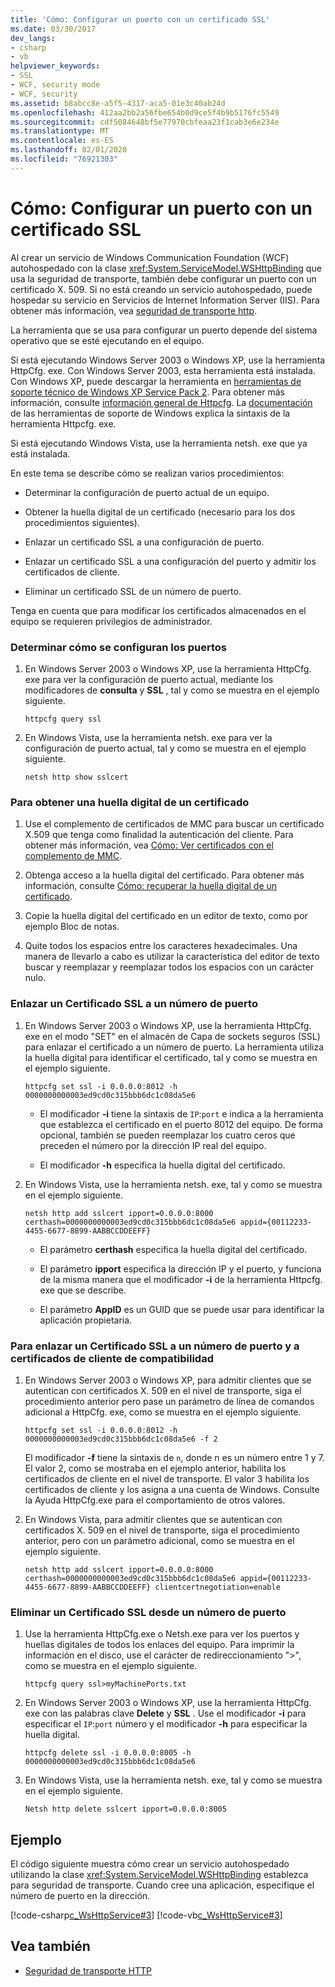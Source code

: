```yaml
---
title: 'Cómo: Configurar un puerto con un certificado SSL'
ms.date: 03/30/2017
dev_langs:
- csharp
- vb
helpviewer_keywords:
- SSL
- WCF, security mode
- WCF, security
ms.assetid: b8abcc8e-a5f5-4317-aca5-01e3c40ab24d
ms.openlocfilehash: 412aa2bb2a56fbe654b0d9ce5f4b9b5176fc5549
ms.sourcegitcommit: cdf5084648bf5e77970cbfeaa23f1cab3e6e234e
ms.translationtype: MT
ms.contentlocale: es-ES
ms.lasthandoff: 02/01/2020
ms.locfileid: "76921303"
---
```

# <a name="how-to-configure-a-port-with-an-ssl-certificate"></a>Cómo: Configurar un puerto con un certificado SSL
Al crear un servicio de Windows Communication Foundation (WCF) autohospedado con la clase <xref:System.ServiceModel.WSHttpBinding> que usa la seguridad de transporte, también debe configurar un puerto con un certificado X. 509. Si no está creando un servicio autohospedado, puede hospedar su servicio en Servicios de Internet Information Server (IIS). Para obtener más información, vea [seguridad de transporte http](../../../../docs/framework/wcf/feature-details/http-transport-security.md).  
  
 La herramienta que se usa para configurar un puerto depende del sistema operativo que se esté ejecutando en el equipo.  
  
 Si está ejecutando Windows Server 2003 o Windows XP, use la herramienta HttpCfg. exe. Con Windows Server 2003, esta herramienta está instalada. Con Windows XP, puede descargar la herramienta en [herramientas de soporte técnico de Windows XP Service Pack 2](https://go.microsoft.com/fwlink/?LinkId=88606). Para obtener más información, consulte [información general de Httpcfg](https://docs.microsoft.com/previous-versions/windows/it-pro/windows-server-2003/cc787508(v=ws.10)). La [documentación](https://docs.microsoft.com/previous-versions/windows/it-pro/windows-server-2003/cc781601(v=ws.10)) de las herramientas de soporte de Windows explica la sintaxis de la herramienta Httpcfg. exe.  
  
 Si está ejecutando Windows Vista, use la herramienta netsh. exe que ya está instalada.  
  
 En este tema se describe cómo se realizan varios procedimientos:  
  
- Determinar la configuración de puerto actual de un equipo.  
  
- Obtener la huella digital de un certificado (necesario para los dos procedimientos siguientes).  
  
- Enlazar un certificado SSL a una configuración de puerto.  
  
- Enlazar un certificado SSL a una configuración del puerto y admitir los certificados de cliente.  
  
- Eliminar un certificado SSL de un número de puerto.  
  
 Tenga en cuenta que para modificar los certificados almacenados en el equipo se requieren privilegios de administrador.  
  
### <a name="to-determine-how-ports-are-configured"></a>Determinar cómo se configuran los puertos  
  
1. En Windows Server 2003 o Windows XP, use la herramienta HttpCfg. exe para ver la configuración de puerto actual, mediante los modificadores de **consulta** y **SSL** , tal y como se muestra en el ejemplo siguiente.  
  
    ```console
    httpcfg query ssl  
    ```  
  
2. En Windows Vista, use la herramienta netsh. exe para ver la configuración de puerto actual, tal y como se muestra en el ejemplo siguiente.  
  
    ```console  
    netsh http show sslcert  
    ```  
  
### <a name="to-get-a-certificates-thumbprint"></a>Para obtener una huella digital de un certificado  
  
1. Use el complemento de certificados de MMC para buscar un certificado X.509 que tenga como finalidad la autenticación del cliente. Para obtener más información, vea [Cómo: Ver certificados con el complemento de MMC](../../../../docs/framework/wcf/feature-details/how-to-view-certificates-with-the-mmc-snap-in.md).  
  
2. Obtenga acceso a la huella digital del certificado. Para obtener más información, consulte [Cómo: recuperar la huella digital de un certificado](../../../../docs/framework/wcf/feature-details/how-to-retrieve-the-thumbprint-of-a-certificate.md).  
  
3. Copie la huella digital del certificado en un editor de texto, como por ejemplo Bloc de notas.  
  
4. Quite todos los espacios entre los caracteres hexadecimales. Una manera de llevarlo a cabo es utilizar la característica del editor de texto buscar y reemplazar y reemplazar todos los espacios con un carácter nulo.  
  
### <a name="to-bind-an-ssl-certificate-to-a-port-number"></a>Enlazar un Certificado SSL a un número de puerto  
  
1. En Windows Server 2003 o Windows XP, use la herramienta HttpCfg. exe en el modo "SET" en el almacén de Capa de sockets seguros (SSL) para enlazar el certificado a un número de puerto. La herramienta utiliza la huella digital para identificar el certificado, tal y como se muestra en el ejemplo siguiente.  
  
    ```console  
    httpcfg set ssl -i 0.0.0.0:8012 -h 0000000000003ed9cd0c315bbb6dc1c08da5e6  
    ```  
  
    - El modificador **-i** tiene la sintaxis de `IP`:`port` e indica a la herramienta que establezca el certificado en el puerto 8012 del equipo. De forma opcional, también se pueden reemplazar los cuatro ceros que preceden el número por la dirección IP real del equipo.  
  
    - El modificador **-h** especifica la huella digital del certificado.  
  
2. En Windows Vista, use la herramienta netsh. exe, tal y como se muestra en el ejemplo siguiente.  
  
    ```console  
    netsh http add sslcert ipport=0.0.0.0:8000 certhash=0000000000003ed9cd0c315bbb6dc1c08da5e6 appid={00112233-4455-6677-8899-AABBCCDDEEFF}   
    ```  
  
    - El parámetro **certhash** especifica la huella digital del certificado.  
  
    - El parámetro **ipport** especifica la dirección IP y el puerto, y funciona de la misma manera que el modificador **-i** de la herramienta Httpcfg. exe que se describe.  
  
    - El parámetro **AppID** es un GUID que se puede usar para identificar la aplicación propietaria.  
  
### <a name="to-bind-an-ssl-certificate-to-a-port-number-and-support-client-certificates"></a>Para enlazar un Certificado SSL a un número de puerto y a certificados de cliente de compatibilidad  
  
1. En Windows Server 2003 o Windows XP, para admitir clientes que se autentican con certificados X. 509 en el nivel de transporte, siga el procedimiento anterior pero pase un parámetro de línea de comandos adicional a HttpCfg. exe, como se muestra en el ejemplo siguiente.  
  
    ```console  
    httpcfg set ssl -i 0.0.0.0:8012 -h 0000000000003ed9cd0c315bbb6dc1c08da5e6 -f 2  
    ```  
  
     El modificador **-f** tiene la sintaxis de `n`, donde n es un número entre 1 y 7. El valor 2, como se mostraba en el ejemplo anterior, habilita los certificados de cliente en el nivel de transporte. El valor 3 habilita los certificados de cliente y los asigna a una cuenta de Windows. Consulte la Ayuda HttpCfg.exe para el comportamiento de otros valores.  
  
2. En Windows Vista, para admitir clientes que se autentican con certificados X. 509 en el nivel de transporte, siga el procedimiento anterior, pero con un parámetro adicional, como se muestra en el ejemplo siguiente.  
  
    ```console  
    netsh http add sslcert ipport=0.0.0.0:8000 certhash=0000000000003ed9cd0c315bbb6dc1c08da5e6 appid={00112233-4455-6677-8899-AABBCCDDEEFF} clientcertnegotiation=enable  
    ```  
  
### <a name="to-delete-an-ssl-certificate-from-a-port-number"></a>Eliminar un Certificado SSL desde un número de puerto  
  
1. Use la herramienta HttpCfg.exe o Netsh.exe para ver los puertos y huellas digitales de todos los enlaces del equipo. Para imprimir la información en el disco, use el carácter de redireccionamiento ">", como se muestra en el ejemplo siguiente.  
  
    ```console  
    httpcfg query ssl>myMachinePorts.txt  
    ```
  
2. En Windows Server 2003 o Windows XP, use la herramienta HttpCfg. exe con las palabras clave **Delete** y **SSL** . Use el modificador **-i** para especificar el `IP`:`port` número y el modificador **-h** para especificar la huella digital.  
  
    ```console  
    httpcfg delete ssl -i 0.0.0.0:8005 -h 0000000000003ed9cd0c315bbb6dc1c08da5e6  
    ```  
  
3. En Windows Vista, use la herramienta netsh. exe, tal y como se muestra en el ejemplo siguiente.  
  
    ```console  
    Netsh http delete sslcert ipport=0.0.0.0:8005  
    ```  
  
## <a name="example"></a>Ejemplo  
 El código siguiente muestra cómo crear un servicio autohospedado utilizando la clase <xref:System.ServiceModel.WSHttpBinding> establezca para seguridad de transporte. Cuando cree una aplicación, especifique el número de puerto en la dirección.  
  
 [!code-csharp[c_WsHttpService#3](../../../../samples/snippets/csharp/VS_Snippets_CFX/c_wshttpservice/cs/source.cs#3)]
 [!code-vb[c_WsHttpService#3](../../../../samples/snippets/visualbasic/VS_Snippets_CFX/c_wshttpservice/vb/source.vb#3)]  
  
## <a name="see-also"></a>Vea también

- [Seguridad de transporte HTTP](../../../../docs/framework/wcf/feature-details/http-transport-security.md)
